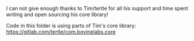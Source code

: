 I can not give enough thanks to Tim/tertle for all his support and time spent
writing and open sourcing his core library!

Code in this folder is using parts of Tim's core library: 
https://gitlab.com/tertle/com.bovinelabs.core
